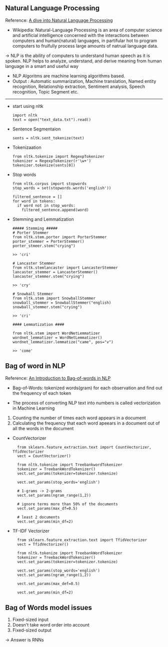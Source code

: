 
## Natural Language Processing

Reference: [A dive into Natural Language Processing](https://medium.com/greyatom/a-dive-into-natural-language-processing-103ae0b0a588)

* Wikipedia: Natural-Language Processing is an area of computer science and artificial intelligence 
concerned with the interactions between computers and human(natural) languages, in partifular hot to 
program computers to fruifully process large amounts of natrual language data.

-> NLP is the ability of computers to understand human speech as it is spoken. NLP helps to analyze,
understand, and derive meaning from human language in a smart and useful way

* NLP Algoritms are machine learning algorithms based.
* Output : Automatic summarization, Machine translation, Named entity recognition, Relationship extraction,
Sentiment analysis, Speech recognition, Topic Segment etc.

-----------------
* start using nltk
    
      import nltk
      text = open("text_data.txt").read()

* Sentence Segmentaion
      
      sents = nltk.sent_tokenize(text)
    
* Tokenizaation

      from nltk.tokenize import RegexpTokenizer
      tokenizer = RegexpTokenizer(r'\w+')
      tokenizer.tokenize(sents[0])

* Stop words
      
      from nltk.corpus import stopwords
      stop_words = set(stopwords.words('english'))
      
      filtered_sentence = []
      for word in tokens:
        if word not in stop_words:
          filtered_sentence.append(word)

* Stemming and Lemmatization
      
      ##### Stemming #####
      # Porter Stemmer
      from nltk.stem.porter import PorterStemmer
      porter_stemmer = PorterStemmer()
      porter_stmeer.stem("crying")
      
      >> 'cri'
      
      # Lancaster Stemmer
      from nltk.stemlancaster import LancasterStemmer
      lancaster_stemmer = LancasterStemmer()
      lancaster_stemmer.stem("crying")
      
      >> 'cry'
      
      # Snowball Stemmer
      from nltk.stem import SnowballStemmer
      snowball_stemmer = SnowballStemmer("english)
      snowball_stemmer.stem("crying")
      
      >> 'cri'
      
      #### Lemmatization ####
      
      from nltk.stem import WordNetLemmatizer
      wordnet_lemmatizer = WordNetLemmatizer()
      wordnet_lemmatizer.lemmatize("came", pos="v")
      
      >> 'come'
      

## Bag of word in NLP

Reference: [An Introduction to Bag-of-words in NLP](https://medium.com/greayatom/an-introduction-to-bag-of-words-in-nlp-ac967d43b428/)

* Bag-of-Words: tokenized words(gram) for each observation and find out the frequency of each token

* The process of converting NLP text into numbers is called vectorization in Machine Learning
1. Counting the number of times each word appears in a document
2. Calculating the frequency that each word apeears in a document out of all the words in the document


* CountVectorizer
        
        from sklearn.feature_extraction.text import CountVectorizer, TfidVectorizer
        vect = CountVectorizer()
        
        from nltk.tokenize import TreebankwordTokenizer
        tokenizer = TreebankWordTokenizer()
        vect.set_params(tokenizer=tokenizer.tokenize)
        
        vect.set_params(stop_words='english')
        
        # 1-grams -> 2-grams
        vect.set_params(ngram_range(1,2))
        
        # ignore terms more than 50% of the documents
        vect.set_params(max_df=0.5)
        
        # least 2 documents
        vect.set_params(min_df=2)
        

* TF-IDF Vectorizer

        from sklearn.feature_extraction.text import TfidVectorizer
        vect = TfidVectorizer()

        from nltk.tokenize import TreebankWordTokenizer
        tokenizer = TreebackWordTokenizer()
        vect.set_params(tokenizer=tokenizer.tokenize)
        
        vect.set_params(stop_words='english')
        vect.set_params(ngram_range(1,2))
        
        vect.set_params(max_def=0.5)
        
        vect.set_params(min_df=2)


## Bag of Words model issues
1. Fixed-sized input
2. Doesn't take word order into account
3. Fixed-sized output

-> Answer is RNNs
